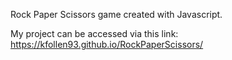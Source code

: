 Rock Paper Scissors game created with Javascript.

My project can be accessed via this link: https://kfollen93.github.io/RockPaperScissors/